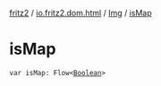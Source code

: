[fritz2](../../index.md) / [io.fritz2.dom.html](../index.md) / [Img](index.md) / [isMap](./is-map.md)

# isMap

`var isMap: Flow<`[`Boolean`](https://kotlinlang.org/api/latest/jvm/stdlib/kotlin/-boolean/index.html)`>`